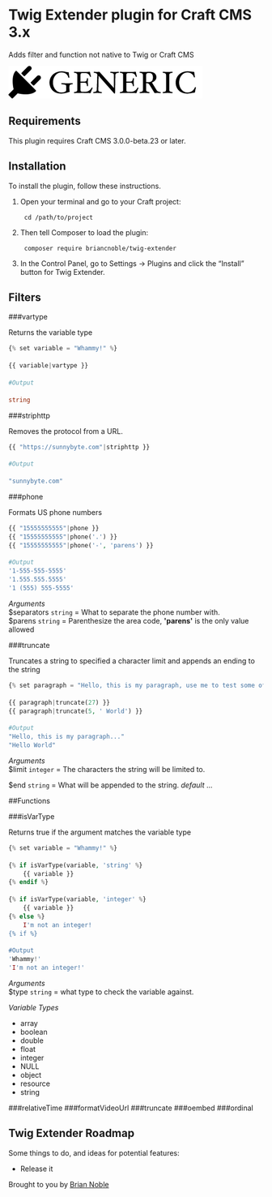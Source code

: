 # Twig Extender plugin for Craft CMS 3.x

Adds filter and function not native to Twig or Craft CMS

![Screenshot](resources/img/plugin-logo.png)

## Requirements

This plugin requires Craft CMS 3.0.0-beta.23 or later.

## Installation

To install the plugin, follow these instructions.

1. Open your terminal and go to your Craft project:

        cd /path/to/project

2. Then tell Composer to load the plugin:

        composer require briancnoble/twig-extender

3. In the Control Panel, go to Settings → Plugins and click the “Install” button for Twig Extender.

## Filters

###vartype

Returns the variable type
   
```php
{% set variable = "Whammy!" %}

{{ variable|vartype }}

#Output

string
```
###striphttp

Removes the protocol from a URL.

```php 
{{ "https://sunnybyte.com"|striphttp }}

#Output

"sunnybyte.com"
```

###phone

Formats US phone numbers

```php
{{ "15555555555"|phone }}
{{ "15555555555"|phone('.') }}
{{ "15555555555"|phone('-', 'parens') }}

#Output
'1-555-555-5555'
'1.555.555.5555'
'1 (555) 555-5555'
```
_Arguments_  
$separators `string` = What to separate the phone number with.  
$parens `string` = Parenthesize the area code, **'parens'** is the only value allowed


###truncate

Truncates a string to specified a character limit and appends an ending to the string

```php
{% set paragraph = "Hello, this is my paragraph, use me to test some of our twig functions." %}

{{ paragraph|truncate(27) }}
{{ paragraph|truncate(5, ' World') }}

#Output
"Hello, this is my paragraph..."
"Hello World" 
```

_Arguments_  
$limit `integer` = The characters the string will be limited to.

$end `string` = What will be appended to the string. _default_ ...

##Functions

###isVarType

Returns true if the argument matches the variable type
```php
{% set variable = "Whammy!" %}

{% if isVarType(variable, 'string' %}
    {{ variable }}
{% endif %}

{% if isVarType(variable, 'integer' %}
    {{ variable }}
{% else %}
    I'm not an integer!
{% if %}

#Output
'Whammy!'
'I'm not an integer!'
```

_Arguments_  
$type `string` = what type to check the variable against.

_Variable Types_
- array
- boolean
- double
- float
- integer
- NULL
- object
- resource
- string 

###relativeTime 
###formatVideoUrl
###truncate
###oembed
###ordinal

## Twig Extender Roadmap

Some things to do, and ideas for potential features:

* Release it

Brought to you by [Brian Noble](https://github.com/Brian-C-Noble/)
